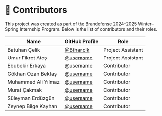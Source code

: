 # 👥 Contributors

This project was created as part of the Brandefense 2024–2025 Winter–Spring Internship Program.
Below is the list of contributors and their roles.

| Name                 | GitHub Profile                             | Role               |
|----------------------|--------------------------------------------|-------------------|
| Batuhan Çelik        | [@Bthanclk](https://github.com/Bthanclk)   | Project Assistant |
| Umur Fikret Ateş     | [@username](https://github.com/umurates)   | Project Assistant |
| Ebubekir Erkaya      | [@username](https://github.com/username)   | Contributor       |
| Gökhan Ozan Bektaş   | [@username](https://github.com/username)   | Contributor       |
| Muhammed Ali Yılmaz  | [@username](https://github.com/username)   | Contributor       |
| Murat Çakmak         | [@username](https://github.com/username)   | Contributor       |
| Süleyman Erdüzgün    | [@username](https://github.com/username)   | Contributor       |
| Zeynep Bilge Kayhan  | [@username](https://github.com/username)   | Contributor       |
